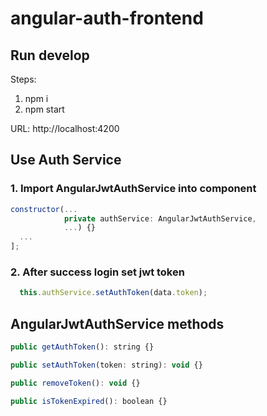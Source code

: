 # angular-auth-frontend

## Run develop

Steps: 
1. npm i
2. npm start

URL: http://localhost:4200

## Use Auth Service

### 1. Import AngularJwtAuthService into component
```javascript
constructor(...
            private authService: AngularJwtAuthService,
            ...) {}
  ...
];
```

### 2. After success login set jwt token
```javascript
  this.authService.setAuthToken(data.token);
```

## AngularJwtAuthService methods
```javascript
public getAuthToken(): string {}

public setAuthToken(token: string): void {}

public removeToken(): void {}

public isTokenExpired(): boolean {}
```